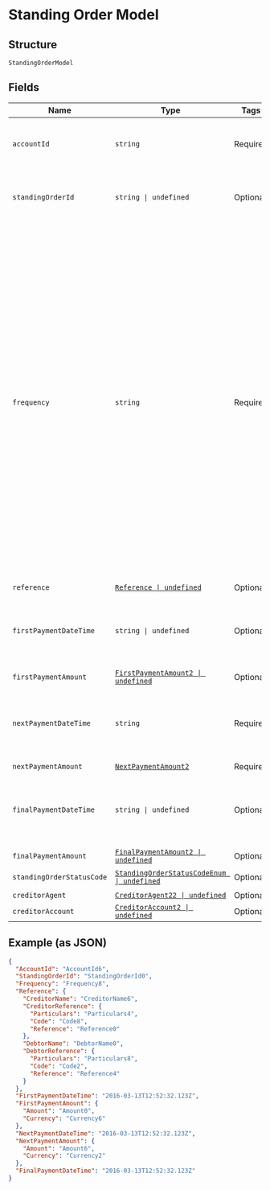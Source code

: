 
# Standing Order Model

## Structure

`StandingOrderModel`

## Fields

| Name | Type | Tags | Description |
|  --- | --- | --- | --- |
| `accountId` | `string` | Required | A unique and immutable identifier used to identify the account resource. This identifier has no meaning to the account owner.<br>**Constraints**: *Minimum Length*: `1`, *Maximum Length*: `40` |
| `standingOrderId` | `string \| undefined` | Optional | A unique and immutable identifier used to identify the standing order resource. This identifier has no meaning to the account owner.<br>**Constraints**: *Minimum Length*: `1`, *Maximum Length*: `40` |
| `frequency` | `string` | Required | EvryDay - Every day<br>EvryWorkgDay - Every working day<br>IntrvlWkDay - An interval specified in weeks (01 to 09), and the day within the week (01 to 07)<br>WkInMnthDay - A monthly interval, specifying the week of the month (01 to 05) and day within the week (01 to 07)<br>IntrvlMnthDay - An interval specified in months (between 01 to 06, 12, 24), specifying the day within the month (-5 to -1, 1 to 31)<br><br>Patterns:<br>EvryDay (ScheduleCode)<br>EvryWorkgDay (ScheduleCode)<br>IntrvlWkDay:IntervalInWeeks:DayInWeek (ScheduleCode + IntervalInWeeks + DayInWeek)<br>WkInMnthDay:WeekInMonth:DayInWeek (ScheduleCode + WeekInMonth + DayInWeek)<br>IntrvlMnthDay:IntervalInMonths:DayInMonth (ScheduleCode + IntervalInMonths + DayInMonth)<br><br>The regular expression for this element combines five smaller versions for each permitted pattern. To aid legibility - the components are presented individually here:<br>EvryDay<br>EvryWorkgDay<br>IntrvlWkDay:0[1-9]:0[1-7]<br>WkInMnthDay:0[1-5]:0[1-7]<br>IntrvlMnthDay:(0[1-6]\|12\|24):(-0[1-5]\|0[1-9]\|[12][0-9]\|3[01])<br>**Constraints**: *Pattern*: `^(EvryDay)$\|^(EvryWorkgDay)$\|^(IntrvlWkDay:0[1-9]:0[1-7])$\|^(WkInMnthDay:0[1-5]:0[1-7])$\|^(IntrvlMnthDay:(0[1-6]\|12\|24):(-0[1-5]\|0[1-9]\|[12][0-9]\|3[01]))$` |
| `reference` | [`Reference \| undefined`](../../doc/models/reference.md) | Optional | - |
| `firstPaymentDateTime` | `string \| undefined` | Optional | The date on which the first payment for a Standing Order schedule will be made.<br>All dates in the JSON payloads are represented in ISO 8601 date-time format.<br>All date-time fields in responses must include the timezone. An example is below:<br>2017-04-05T10:43:07+00:00 |
| `firstPaymentAmount` | [`FirstPaymentAmount2 \| undefined`](../../doc/models/first-payment-amount-2.md) | Optional | - |
| `nextPaymentDateTime` | `string` | Required | The date on which the next payment for a Standing Order schedule will be made.<br>All dates in the JSON payloads are represented in ISO 8601 date-time format.<br>All date-time fields in responses must include the timezone. An example is below:<br>2017-04-05T10:43:07+00:00 |
| `nextPaymentAmount` | [`NextPaymentAmount2`](../../doc/models/next-payment-amount-2.md) | Required | - |
| `finalPaymentDateTime` | `string \| undefined` | Optional | The date on which the final payment for a Standing Order schedule will be made.<br>All dates in the JSON payloads are represented in ISO 8601 date-time format.<br>All date-time fields in responses must include the timezone. An example is below:<br>2017-04-05T10:43:07+00:00 |
| `finalPaymentAmount` | [`FinalPaymentAmount2 \| undefined`](../../doc/models/final-payment-amount-2.md) | Optional | - |
| `standingOrderStatusCode` | [`StandingOrderStatusCodeEnum \| undefined`](../../doc/models/standing-order-status-code-enum.md) | Optional | Specifies the status of the standing order in code form. |
| `creditorAgent` | [`CreditorAgent22 \| undefined`](../../doc/models/creditor-agent-22.md) | Optional | - |
| `creditorAccount` | [`CreditorAccount2 \| undefined`](../../doc/models/creditor-account-2.md) | Optional | - |

## Example (as JSON)

```json
{
  "AccountId": "AccountId6",
  "StandingOrderId": "StandingOrderId0",
  "Frequency": "Frequency8",
  "Reference": {
    "CreditorName": "CreditorName6",
    "CreditorReference": {
      "Particulars": "Particulars4",
      "Code": "Code8",
      "Reference": "Reference0"
    },
    "DebtorName": "DebtorName0",
    "DebtorReference": {
      "Particulars": "Particulars8",
      "Code": "Code2",
      "Reference": "Reference4"
    }
  },
  "FirstPaymentDateTime": "2016-03-13T12:52:32.123Z",
  "FirstPaymentAmount": {
    "Amount": "Amount0",
    "Currency": "Currency6"
  },
  "NextPaymentDateTime": "2016-03-13T12:52:32.123Z",
  "NextPaymentAmount": {
    "Amount": "Amount6",
    "Currency": "Currency2"
  },
  "FinalPaymentDateTime": "2016-03-13T12:52:32.123Z"
}
```

